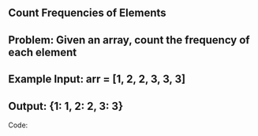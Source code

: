 ## Count Frequencies of Elements
## Problem: Given an array, count the frequency of each element
## Example Input: arr = [1, 2, 2, 3, 3, 3]
## Output: {1: 1, 2: 2, 3: 3}

Code:
```c++
```
